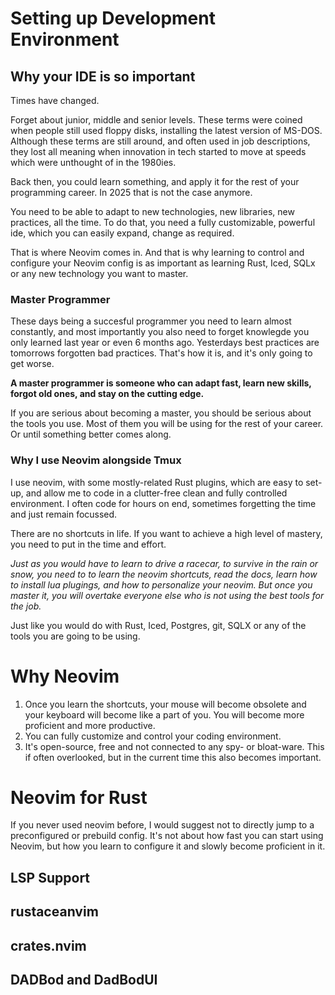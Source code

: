 # Setting up Development Environment

## Why your IDE is so important

Times have changed.

Forget about junior, middle and senior levels. These terms were coined when people still used floppy disks, installing
the latest version of MS-DOS. Although these terms are still around, and often used in job descriptions, they
lost all meaning when innovation in tech started to move at speeds which were unthought of in the 1980ies.

Back then, you could learn something, and apply it for the rest of your programming career. In 2025 that is
not the case anymore.

You need to be able to adapt to new technologies, new libraries, new practices, all the time. To do that,
you need a fully customizable, powerful ide, which you can easily expand, change as required.

That is where Neovim comes in. And that is why learning to control and configure your Neovim config is as
important as learning Rust, Iced, SQLx or any new technology you want to master.

### Master Programmer

These days being a succesful programmer you need to learn almost constantly, and most importantly you also
need to forget knowlegde you only learned last year or even 6 months ago. Yesterdays best practices
are tomorrows forgotten bad practices. That's how it is, and it's only going to get worse.

**A master programmer is someone who can adapt fast, learn new skills, forgot old ones, and stay on the
cutting edge.**

If you are serious about becoming a master, you should be serious about the tools you use. Most of them you
will be using for the rest of your career. Or until something better comes along.

### Why I use Neovim alongside Tmux

I use neovim, with some mostly-related Rust plugins, which are easy to set-up, and allow me to code in a
clutter-free clean and fully controlled environment. I often code for hours on end, sometimes forgetting
the time and just remain focussed.

There are no shortcuts in life. If you want to achieve a high level of mastery, you need to
put in the time and effort.

_Just as you would have to learn to drive a racecar, to survive in the rain or snow, you need to to learn the neovim
shortcuts, read the docs, learn how to install lua plugings, and how to personalize your neovim.
But once you master it, you will overtake everyone else who is not using the best tools for the job._

Just like you would do with Rust, Iced, Postgres, git, SQLX or any of the tools you are going to be using.

# Why Neovim

1. Once you learn the shortcuts, your mouse will become obsolete and your keyboard will become like a part of you.
   You will become more proficient and more productive.
2. You can fully customize and control your coding environment.
3. It's open-source, free and not connected to any spy- or bloat-ware. This if often overlooked, but
   in the current time this also becomes important.

# Neovim for Rust

If you never used neovim before, I would suggest not to directly jump to a preconfigured or prebuild
config. It's not about how fast you can start using Neovim, but how you learn to configure it and slowly
become proficient in it.

## LSP Support

## rustaceanvim

## crates.nvim

## DADBod and DadBodUI
